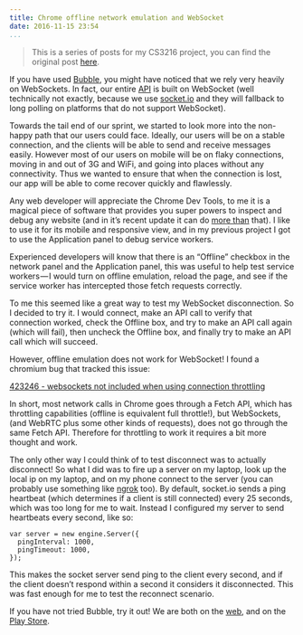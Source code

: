 ```yaml
---
title: Chrome offline network emulation and WebSocket
date: 2016-11-15 23:54
...
```


> This is a series of posts for my CS3216 project, you can find the original post [here](https://medium.com/@ngzhian/chrome-offline-network-emulation-and-websocket-6ecc914e2308#.xvqzgk53z).

If you have used [Bubble](http://getbubblechat.com/), you might have noticed that we rely very heavily on WebSockets. In fact, our entire [API](https://github.com/CS3216-Bubble/bubble) is built on WebSocket (well technically not exactly, because we use [socket.io](http://socket.io/) and they will fallback to long polling on platforms that do not support WebSocket).

Towards the tail end of our sprint, we started to look more into the non-happy path that our users could face. Ideally, our users will be on a stable connection, and the clients will be able to send and receive messages easily. However most of our users on mobile will be on flaky connections, moving in and out of 3G and WiFi, and going into places without any connectivity. Thus we wanted to ensure that when the connection is lost, our app will be able to come recover quickly and flawlessly.

Any web developer will appreciate the Chrome Dev Tools, to me it is a magical piece of software that provides you super powers to inspect and debug any website (and in it’s recent update it can do [more than](https://www.youtube.com/watch?v=HF1luRD4Qmk) that). I like to use it for its mobile and responsive view, and in my previous project I got to use the Application panel to debug service workers.

Experienced developers will know that there is an “Offline” checkbox in the network panel and the Application panel, this was useful to help test service workers — I would turn on offline emulation, reload the page, and see if the service worker has intercepted those fetch requests correctly.

To me this seemed like a great way to test my WebSocket disconnection. So I decided to try it. I would connect, make an API call to verify that connection worked, check the Offline box, and try to make an API call again (which will fail), then uncheck the Offline box, and finally try to make an API call which will succeed.

However, offline emulation does not work for WebSocket! I found a chromium bug that tracked this issue:

[423246 - websockets not included when using connection throttling](https://bugs.chromium.org/p/chromium/issues/detail?id=423246)

In short, most network calls in Chrome goes through a Fetch API, which has throttling capabilities (offline is equivalent full throttle!), but WebSockets, (and WebRTC plus some other kinds of requests), does not go through the same Fetch API. Therefore for throttling to work it requires a bit more thought and work.

The only other way I could think of to test disconnect was to actually disconnect! So what I did was to fire up a server on my laptop, look up the local ip on my laptop, and on my phone connect to the server (you can probably use something like [ngrok](https://ngrok.com/) too). By default, socket.io sends a ping heartbeat (which determines if a client is still connected) every 25 seconds, which was too long for me to wait. Instead I configured my server to send heartbeats every second, like so:

```
var server = new engine.Server({
  pingInterval: 1000,
  pingTimeout: 1000,
});
```

This makes the socket server send ping to the client every second, and if the client doesn’t respond within a second it considers it disconnected. This was fast enough for me to test the reconnect scenario.

If you have not tried Bubble, try it out! We are both on the [web](http://app.bubble.com/), and on the [Play Store](https://play.google.com/store/apps/details?id=com.bubblers.bubble).

